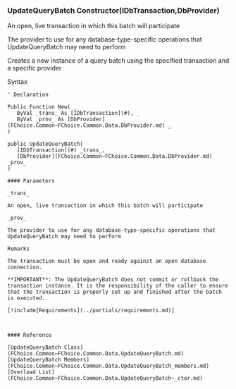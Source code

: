﻿### UpdateQueryBatch Constructor(IDbTransaction,DbProvider)

An open, live transaction in which this batch will participate

The provider to use for any database-type-specific operations that UpdateQueryBatch may need to perform

Creates a new instance of a query batch using the specified transaction and a specific provider

Syntax

```vbnet
' Declaration

Public Function New( _
   ByVal _trans_ As [IDbTransaction](#), _
   ByVal _prov_ As [DbProvider](FChoice.Common~FChoice.Common.Data.DbProvider.md) _
)

public UpdateQueryBatch( 
   [IDbTransaction](#) _trans_,
   [DbProvider](FChoice.Common~FChoice.Common.Data.DbProvider.md) _prov_
)

#### Parameters

_trans_

An open, live transaction in which this batch will participate

_prov_

The provider to use for any database-type-specific operations that UpdateQueryBatch may need to perform

Remarks

The transaction must be open and ready against an open database connection.

**IMPORTANT**: The UpdateQueryBatch does not commit or rollback the transaction instance. It is the responsibility of the caller to ensure that the transaction is properly set up and finished after the batch is executed.

[!include[Requirements](../partials/requirements.md)]



#### Reference

[UpdateQueryBatch Class](FChoice.Common~FChoice.Common.Data.UpdateQueryBatch.md)  
[UpdateQueryBatch Members](FChoice.Common~FChoice.Common.Data.UpdateQueryBatch_members.md)  
[Overload List](FChoice.Common~FChoice.Common.Data.UpdateQueryBatch~_ctor.md)